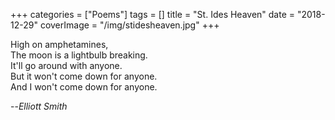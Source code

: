 +++
categories = ["Poems"]
tags = []
title = "St. Ides Heaven"
date = "2018-12-29"
coverImage = "/img/stidesheaven.jpg"
+++

<!--more-->
High on amphetamines,  
The moon is a lightbulb breaking.  
It'll go around with anyone.  
But it won't come down for anyone.  
And I won't come down for anyone.  

--<cite>Elliott Smith</cite>
